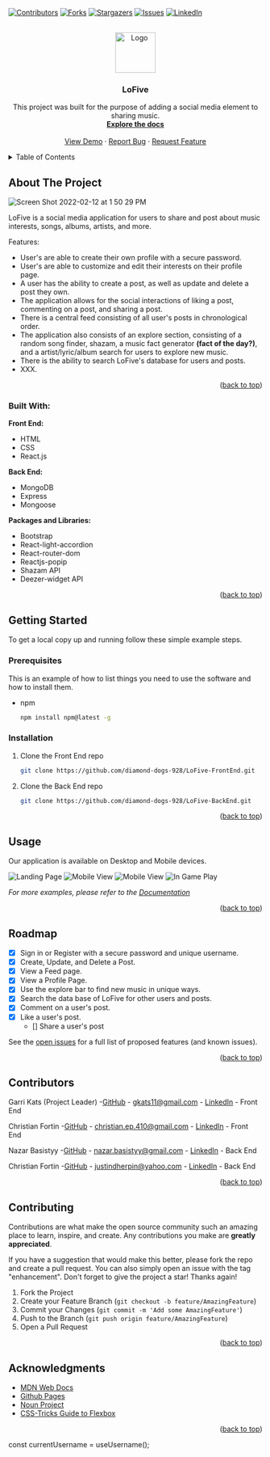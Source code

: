 <div id="top"></div>
<!--
*** Thanks for checking out the Best-README-Template. If you have a suggestion
*** that would make this better, please fork the repo and create a pull request
*** or simply open an issue with the tag "enhancement".
*** Don't forget to give the project a star!
*** Thanks again! Now go create something AMAZING! :D
-->

<!-- PROJECT SHIELDS -->
<!--
*** I'm using markdown "reference style" links for readability.
*** Reference links are enclosed in brackets [ ] instead of parentheses ( ).
*** See the bottom of this document for the declaration of the reference variables
*** for contributors-url, forks-url, etc. This is an optional, concise syntax you may use.
*** https://www.markdownguide.org/basic-syntax/#reference-style-links
-->

[![Contributors][contributors-shield]][contributors-url]
[![Forks][forks-shield]][forks-url]
[![Stargazers][stars-shield]][stars-url]
[![Issues][issues-shield]][issues-url]
[![LinkedIn][linkedin-shield]][linkedin-url]

<!-- PROJECT LOGO -->
<br />
<div align="center">
  <a href="https://github.com/diamond-dogs-928">
    <img src="" alt="Logo" width="80" height="80">
  </a>

<h3 align="center">LoFive</h3>

  <p align="center">
    This project was built for the purpose of adding a social media element to sharing music. 
    <br />
    <a href="https://github.com/diamond-dogs-928"><strong>Explore the docs</strong></a>
    <br />
    <br />
    <a href="https://github.com/diamond-dogs-928">View Demo</a>
    ·
    <a href="https://github.com/diamond-dogs-928/LoFive-FrontEnd/issues">Report Bug</a>
    ·
    <a href="https://github.com/diamond-dogs-928/LoFive-FrontEnd/issues">Request Feature</a>
  </p>
</div>

<!-- TABLE OF CONTENTS -->
<details>
  <summary>Table of Contents</summary>
  <ol>
    <li>
      <a href="#about-the-project">About The Project</a>
      <ul>
        <li><a href="#built-with">Built With</a></li>
      </ul>
    </li>
    <li>
      <a href="#getting-started">Getting Started</a>
      <ul>
        <li><a href="#prerequisites">Prerequisites</a></li>
        <li><a href="#installation">Installation</a></li>
      </ul>
    </li>
    <li><a href="#usage">Usage</a></li>
    <li><a href="#roadmap">Roadmap</a></li>
    <li><a href="#contributing">Contributing</a></li>
    <li><a href="#acknowledgments">Acknowledgments</a></li>
  </ol>
</details>

<!-- ABOUT THE PROJECT -->

## About The Project

![Screen Shot 2022-02-12 at 1 50 29 PM](https://user-images.githubusercontent.com/83780176/153724728-46b036ca-ba6d-4ec6-9eeb-47f2b70bdf85.png)

LoFive is a social media application for users to share and post about music interests, songs, albums, artists, and more.

Features:

- User's are able to create their own profile with a secure password.
- User's are able to customize and edit their interests on their profile page.
- A user has the ability to create a post, as well as update and delete a post they own.
- The application allows for the social interactions of liking a post, commenting on a post, and sharing a post.
- There is a central feed consisting of all user's posts in chronological order.
- The application also consists of an explore section, consisting of a random song finder, shazam, a music fact generator **(fact of the day?)**, and a artist/lyric/album search for users to explore new music.
- There is the ability to search LoFive's database for users and posts.
- XXX.

<p align="right">(<a href="#top">back to top</a>)</p>

### Built With:

**Front End:**

- HTML
- CSS
- React.js

**Back End:**

- MongoDB
- Express
- Mongoose

**Packages and Libraries:**

- Bootstrap
- React-light-accordion
- React-router-dom
- Reactjs-popip
- Shazam API
- Deezer-widget API

<p align="right">(<a href="#top">back to top</a>)</p>

<!-- GETTING STARTED -->

## Getting Started

To get a local copy up and running follow these simple example steps.

### Prerequisites

This is an example of how to list things you need to use the software and how to install them.

- npm
  ```sh
  npm install npm@latest -g
  ```

### Installation

1. Clone the Front End repo
   ```sh
   git clone https://github.com/diamond-dogs-928/LoFive-FrontEnd.git
   ```
2. Clone the Back End repo
   ```sh
   git clone https://github.com/diamond-dogs-928/LoFive-BackEnd.git
   ```

<p align="right">(<a href="#top">back to top</a>)</p>

<!-- USAGE EXAMPLES -->

## Usage

Our application is available on Desktop and Mobile devices.

![Landing Page](./images/landingPage.png)
![Mobile View](./images/mobileView.png)
![Mobile View](./images/scoreBoard.png)
![In Game Play](./images/inGame.png)

_For more examples, please refer to the [Documentation](https://github.com/diamond-dogs-928)_

<p align="right">(<a href="#top">back to top</a>)</p>

<!-- ROADMAP -->

## Roadmap

- [x] Sign in or Register with a secure password and unique username.
- [x] Create, Update, and Delete a Post.
- [x] View a Feed page.
- [x] View a Profile Page.
- [x] Use the explore bar to find new music in unique ways.
- [x] Search the data base of LoFive for other users and posts.
- [x] Comment on a user's post.
- [x] Like a user's post.
  - [] Share a user's post

See the [open issues](https://github.com/diamond-dogs-928/LoFive-FrontEnd/issues) for a full list of proposed features (and known issues).

<p align="right">(<a href="#top">back to top</a>)</p>

<!-- CONTACT -->

## Contributors

Garri Kats (Project Leader) -[GitHub](https://github.com/garrigoose) - gkats11@gmail.com - [LinkedIn](https://www.linkedin.com/in/garrikats/) - Front End

Christian Fortin -[GitHub](https://github.com/christian-fortin) - christian.ep.410@gmail.com - [LinkedIn](https://www.linkedin.com/in/christian-fortin/) - Front End

Nazar Basistyy -[GitHub](https://github.com/nazar301) - nazar.basistyy@gmail.com - [LinkedIn]() - Back End

Christian Fortin -[GitHub](https://github.com/JustinDHerpin?tab=repositories) - justindherpin@yahoo.com - [LinkedIn](https://www.linkedin.com/in/justin-herpin-ba5a8a217/) - Back End

<p align="right">(<a href="#top">back to top</a>)</p>

<!-- CONTRIBUTING -->

## Contributing

Contributions are what make the open source community such an amazing place to learn, inspire, and create. Any contributions you make are **greatly appreciated**.

If you have a suggestion that would make this better, please fork the repo and create a pull request. You can also simply open an issue with the tag "enhancement".
Don't forget to give the project a star! Thanks again!

1. Fork the Project
2. Create your Feature Branch (`git checkout -b feature/AmazingFeature`)
3. Commit your Changes (`git commit -m 'Add some AmazingFeature'`)
4. Push to the Branch (`git push origin feature/AmazingFeature`)
5. Open a Pull Request

<p align="right">(<a href="#top">back to top</a>)</p>

<!-- ACKNOWLEDGMENTS -->

## Acknowledgments

- [MDN Web Docs](https://developer.mozilla.org/en-US/docs/Web/JavaScript)
- [Github Pages](https://pages.github.com/)
- [Noun Project](https://thenounproject.com/)
- [CSS-Tricks Guide to Flexbox](https://css-tricks.com/snippets/css/a-guide-to-flexbox/)

<p align="right">(<a href="#top">back to top</a>)</p>

<!-- MARKDOWN LINKS & IMAGES -->
<!-- https://www.markdownguide.org/basic-syntax/#reference-style-links -->

[contributors-shield]: https://img.shields.io/github/contributors/cdizon239/tower-of-hanoi.svg?style=for-the-badge
[contributors-url]: https://github.com/cdizon239/tower-of-hanoi/graphs/contributors
[forks-shield]: https://img.shields.io/github/forks/cdizon239/tower-of-hanoi.svg?style=for-the-badge
[forks-url]: https://github.com/cdizon239/tower-of-hanoi/network/members
[stars-shield]: https://img.shields.io/github/stars/cdizon239/tower-of-hanoi.svg?style=for-the-badge
[stars-url]: https://github.com/cdizon239/tower-of-hanoi/stargazers
[issues-shield]: https://img.shields.io/github/issues/github_username/repo_name.svg?style=for-the-badge
[issues-url]: https://github.com/cdizon239/tower-of-hanoi/issues
[linkedin-shield]: https://img.shields.io/badge/-LinkedIn-black.svg?style=for-the-badge&logo=linkedin&colorB=555
[linkedin-url]: https://linkedin.com/in/charmille-coleen-dizon
[product-screenshot]: ./images/productDemo.gif

const currentUsername = useUsername();

